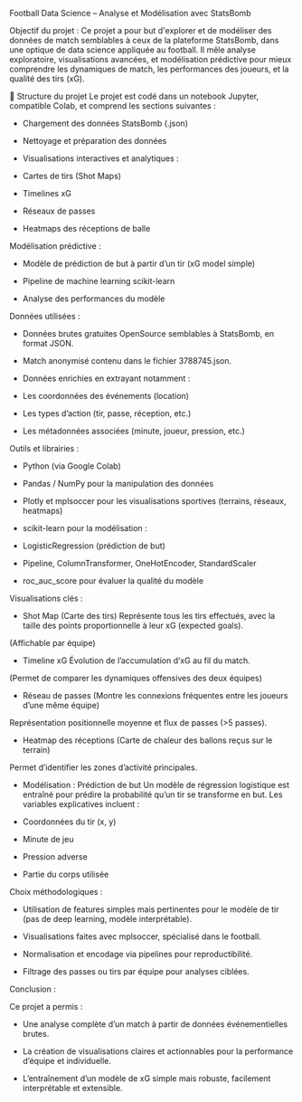 Football Data Science – Analyse et Modélisation avec StatsBomb

Objectif du projet :
Ce projet a pour but d'explorer et de modéliser des données de match semblables à ceux de la plateforme StatsBomb, dans une optique de data science appliquée au football. Il mêle analyse exploratoire, visualisations avancées, et modélisation prédictive pour mieux comprendre les dynamiques de match, les performances des joueurs, et la qualité des tirs (xG).

📂 Structure du projet
Le projet est codé dans un notebook Jupyter, compatible Colab, et comprend les sections suivantes :

- Chargement des données StatsBomb (.json)

- Nettoyage et préparation des données

- Visualisations interactives et analytiques :

- Cartes de tirs (Shot Maps)

- Timelines xG

- Réseaux de passes

- Heatmaps des réceptions de balle

Modélisation prédictive :

- Modèle de prédiction de but à partir d’un tir (xG model simple)

- Pipeline de machine learning scikit-learn

- Analyse des performances du modèle

Données utilisées :

- Données brutes gratuites OpenSource semblables à StatsBomb, en format JSON.

- Match anonymisé contenu dans le fichier 3788745.json.

- Données enrichies en extrayant notamment :

- Les coordonnées des événements (location)

- Les types d’action (tir, passe, réception, etc.)

- Les métadonnées associées (minute, joueur, pression, etc.)
  
Outils et librairies :

- Python (via Google Colab)

- Pandas / NumPy pour la manipulation des données

- Plotly et mplsoccer pour les visualisations sportives (terrains, réseaux, heatmaps)

- scikit-learn pour la modélisation :

- LogisticRegression (prédiction de but)

- Pipeline, ColumnTransformer, OneHotEncoder, StandardScaler

- roc_auc_score pour évaluer la qualité du modèle

Visualisations clés :

- Shot Map (Carte des tirs)
Représente tous les tirs effectués, avec la taille des points proportionnelle à leur xG (expected goals).

(Affichable par équipe)

- Timeline xG
Évolution de l’accumulation d’xG au fil du match.

(Permet de comparer les dynamiques offensives des deux équipes)

- Réseau de passes
(Montre les connexions fréquentes entre les joueurs d’une même équipe)

Représentation positionnelle moyenne et flux de passes (>5 passes).

- Heatmap des réceptions
(Carte de chaleur des ballons reçus sur le terrain)

Permet d’identifier les zones d’activité principales.

- Modélisation : Prédiction de but
Un modèle de régression logistique est entraîné pour prédire la probabilité qu’un tir se transforme en but. Les variables explicatives incluent :

- Coordonnées du tir (x, y)

- Minute de jeu

- Pression adverse

- Partie du corps utilisée

Choix méthodologiques :

- Utilisation de features simples mais pertinentes pour le modèle de tir (pas de deep learning, modèle interprétable).

- Visualisations faites avec mplsoccer, spécialisé dans le football.

- Normalisation et encodage via pipelines pour reproductibilité.

- Filtrage des passes ou tirs par équipe pour analyses ciblées.

Conclusion :

Ce projet a permis :

- Une analyse complète d’un match à partir de données événementielles brutes.

- La création de visualisations claires et actionnables pour la performance d’équipe et individuelle.

- L’entraînement d’un modèle de xG simple mais robuste, facilement interprétable et extensible.

